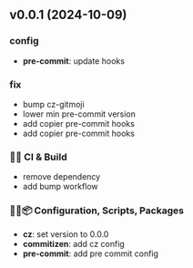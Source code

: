## v0.0.1 (2024-10-09)

### config

- **pre-commit**: update hooks

### fix

- bump cz-gitmoji
- lower min pre-commit version
- add copier pre-commit hooks
- add copier pre-commit hooks

### 💚👷 CI & Build

- remove dependency
- add bump workflow

### 🔧🔨📦️ Configuration, Scripts, Packages

- **cz**: set version to 0.0.0
- **commitizen**: add cz config
- **pre-commit**: add pre commit config
